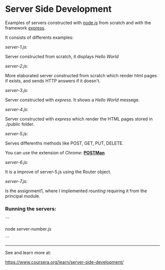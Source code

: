 # Server Side Development

Examples of servers constructed with [node.js](www.nodejs.org) from scratch and with
the framework [express](http://expressjs.com/).

It consists of differents examples:

*server-1.js:*

Server constructed from scratch, it displays _Hello World_

*server-2.js:*

More elaborated server constructed from scratch which render html pages if exists, and
sends HTTP answers if it doesn't.

*server-3.js:*

Server constructed with _express_. It shows a _Hello World_ messege.

*server-4.js:*

Server constructed with _express_ which render the HTML pages stored in ./public
folder.

*server-5.js:*

Serves differenths methods like POST, GET, PUT, DELETE.

You can use the extension of _Chrome_: [__POSTMan__](https://chrome.google.com/webstore/detail/postman/fhbjgbiflinjbdggehcddcbncdddomop)

*server-6.js:*

It is a improve of server-5.js using the Router object.

*server-7.js:*

Is the assignment1, where I implemented _rounting_ requiring it from the principal module. 

### Running the servers:

´´´

node server-number.js

´´´
______________________________________________________

See and learn more at:

https://www.coursera.org/learn/server-side-development/
